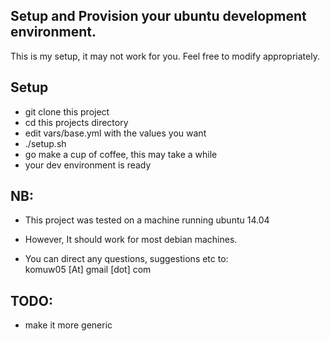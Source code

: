 ## Setup and Provision your ubuntu development environment.

This is my setup, it may not work for you. Feel free to modify appropriately.

## Setup       
      
* git clone this project
* cd this projects directory
* edit vars/base.yml with the values you want
* ./setup.sh
* go make a cup of coffee, this may take a while
* your dev environment is ready


## NB:      
* This project was tested on a machine running ubuntu 14.04
* However, It should work for most debian machines. 

* You can direct any questions, suggestions etc to:     
komuw05 [At] gmail [dot] com


## TODO:
* make it more generic